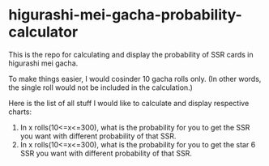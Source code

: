 # higurashi-mei-gacha-probability-calculator

This is the repo for calculating and display the probability of SSR cards in higurashi mei gacha.

To make things easier, I would cosinder 10 gacha rolls only. (In other words, the single roll
would not be included in the calculation.)

Here is the list of all stuff I would like to calculate and display respective charts:

1. In x rolls(10<=x<=300), what is the probability for you to get the SSR you want with different
probability of that SSR.
2. In x rolls(10<=x<=300), what is the probability for you to get the star 6 SSR you want with different
probability of that SSR.
